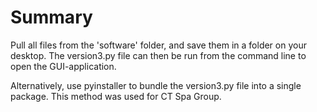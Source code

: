 # Summary

Pull all files from the 'software' folder, and save them in a folder on your desktop. The version3.py file can then be run from the command line to open the GUI-application. 

Alternatively, use pyinstaller to bundle the version3.py file into a single package. This method was used for CT Spa Group.   
